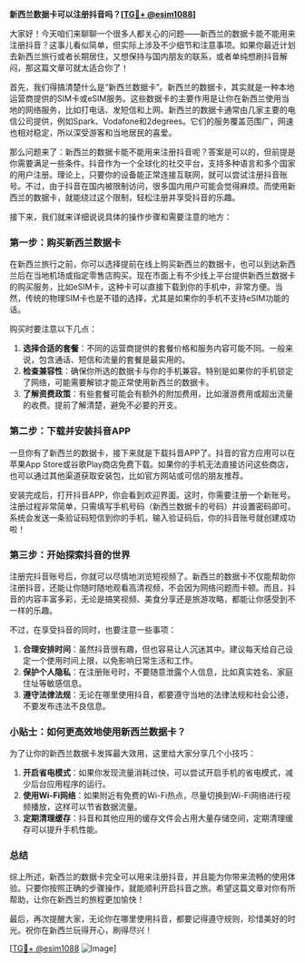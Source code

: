 **新西兰数据卡可以注册抖音吗？[[TG💪+ @esim1088](https://t.me/s/esim1088)]**

大家好！今天咱们来聊聊一个很多人都关心的问题——新西兰的数据卡能不能用来注册抖音？这事儿看似简单，但实际上涉及不少细节和注意事项。如果你最近计划去新西兰旅行或者长期居住，又想保持与国内朋友的联系，或者单纯想刷抖音解闷，那这篇文章可就太适合你了！

首先，我们得搞清楚什么是“新西兰数据卡”。新西兰的数据卡，其实就是一种本地运营商提供的SIM卡或eSIM服务。这些数据卡的主要作用是让你在新西兰使用当地的网络服务，比如打电话、发短信和上网。新西兰的数据卡通常由几家主要的电信公司提供，例如Spark、Vodafone和2degrees。它们的服务覆盖范围广，网速也相对稳定，所以深受游客和当地居民的喜爱。

那么问题来了：新西兰的数据卡能不能用来注册抖音呢？答案是可以的，但前提是你需要满足一些条件。抖音作为一个全球化的社交平台，支持多种语言和多个国家的用户注册。理论上，只要你的设备能正常连接互联网，就可以尝试注册抖音账号。不过，由于抖音在国内被限制访问，很多国内用户可能会觉得麻烦。而使用新西兰的数据卡，就能绕过这个限制，轻松注册并享受抖音的乐趣。

接下来，我们就来详细说说具体的操作步骤和需要注意的地方：

### 第一步：购买新西兰数据卡

在新西兰旅行之前，你可以选择提前在线上购买新西兰的数据卡，也可以到达新西兰后在当地机场或指定零售店购买。现在市面上有不少线上平台提供新西兰数据卡的购买服务，比如eSIM卡，这种卡可以直接下载到你的手机中，非常方便。当然，传统的物理SIM卡也是不错的选择，尤其是如果你的手机不支持eSIM功能的话。

购买时要注意以下几点：
1. **选择合适的套餐**：不同的运营商提供的套餐价格和服务内容可能不同。一般来说，包含通话、短信和流量的套餐是最实用的。
2. **检查兼容性**：确保你所选的数据卡与你的手机兼容。特别是如果你的手机锁定了网络，可能需要解锁才能正常使用新西兰的数据卡。
3. **了解资费政策**：有些套餐可能会有额外的附加费用，比如漫游费用或超出流量的收费。提前了解清楚，避免不必要的开支。

### 第二步：下载并安装抖音APP

一旦你有了新西兰的数据卡，接下来就是下载抖音APP了。抖音的官方应用可以在苹果App Store或谷歌Play商店免费下载。如果你的手机无法直接访问这些商店，也可以通过其他渠道获取安装包，比如官方网站或可信的朋友推荐。

安装完成后，打开抖音APP，你会看到欢迎界面。这时，你需要注册一个新账号。注册过程非常简单，只需填写手机号码（新西兰数据卡的号码）并设置密码即可。系统会发送一条验证码短信到你的手机，输入验证码后，你的抖音账号就创建成功啦！

### 第三步：开始探索抖音的世界

注册完抖音账号后，你就可以尽情地浏览短视频了。新西兰的数据卡不仅能帮助你注册抖音，还能让你随时随地观看高清视频，不会因为网络问题而卡顿。而且，抖音的内容丰富多彩，无论是搞笑视频、美食分享还是旅游攻略，都能让你感受到不一样的乐趣。

不过，在享受抖音的同时，也要注意一些事项：
1. **合理安排时间**：虽然抖音很有趣，但也容易让人沉迷其中。建议每天给自己设定一个使用时间上限，以免影响日常生活和工作。
2. **保护个人隐私**：在注册账号时，不要随意泄露个人信息，比如真实姓名、家庭住址等敏感信息。
3. **遵守法律法规**：无论在哪里使用抖音，都要遵守当地的法律法规和社会公德，不要发布违法不良信息。

### 小贴士：如何更高效地使用新西兰数据卡？

为了让你的新西兰数据卡发挥最大效用，这里给大家分享几个小技巧：
1. **开启省电模式**：如果你发现流量消耗过快，可以尝试开启手机的省电模式，减少后台应用程序的运行。
2. **使用Wi-Fi网络**：如果附近有免费的Wi-Fi热点，尽量切换到Wi-Fi网络进行视频播放，这样可以节省数据流量。
3. **定期清理缓存**：抖音和其他应用的缓存文件会占用大量存储空间，定期清理缓存可以提升手机性能。

### 总结

综上所述，新西兰的数据卡完全可以用来注册抖音，并且能为你带来流畅的使用体验。只要你按照正确的步骤操作，就能顺利开启抖音之旅。希望这篇文章对你有所帮助，让你在新西兰的旅程更加愉快！

最后，再次提醒大家，无论你在哪里使用抖音，都要记得遵守规则，珍惜美好的时光。祝你在新西兰玩得开心，刷得尽兴！

[[TG💪+ @esim1088](https://t.me/s/esim1088) ![Image](https://i.postimg.cc/4NQfJmqS/Snipaste-2025-05-13-00-14-12.png)]